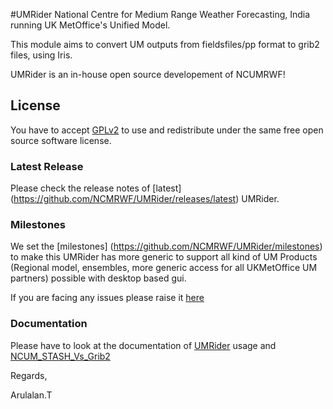 
#UMRider
National Centre for Medium Range Weather Forecasting, India running UK MetOffice's Unified Model.

This module aims to convert UM outputs from fieldsfiles/pp format to grib2 files, using Iris.

UMRider is an in-house open source developement of NCUMRWF!

## License 
You have to accept [GPLv2](https://github.com/NCMRWF/UMRider/blob/master/LICENSE) to use and redistribute under the same free open source software license. 

### Latest Release 
Please check the release notes of [latest] (https://github.com/NCMRWF/UMRider/releases/latest) UMRider.

### Milestones
 We set the [milestones] (https://github.com/NCMRWF/UMRider/milestones) to make this UMRider has more generic to support all kind of UM Products (Regional model, ensembles, more generic access for all UKMetOffice UM partners) possible with desktop based gui.
 
If you are facing any issues please raise it [here](https://github.com/NCMRWF/UMRider/issues) 

### Documentation
Please have to look at the documentation of [UMRider](https://github.com/NCMRWF/UMRider/blob/master/doc/UMRider_Documentation.pdf) usage and [NCUM_STASH_Vs_Grib2](https://github.com/NCMRWF/UMRider/blob/master/doc/NCUM_STASH_Vs_Grib2.pdf) 

Regards,

Arulalan.T
